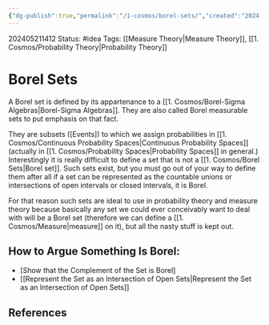 ```yaml
---
{"dg-publish":true,"permalink":"/1-cosmos/borel-sets/","created":"2024-08-31T23:47:13.508-04:00","updated":"2024-05-29T11:29:36.643-04:00"}
---
```


202405211412
Status: #idea
Tags: [[Measure Theory\|Measure Theory]], [[1. Cosmos/Probability Theory\|Probability Theory]]
# Borel Sets
A Borel set is defined by its appartenance to a [[1. Cosmos/Borel-Sigma Algebras\|Borel-Sigma Algebras]]. They are also called Borel measurable sets to put emphasis on that fact.

They are subsets ([Events]) to which we assign probabilities in [[1. Cosmos/Continuous Probability Spaces\|Continuous Probability Spaces]] (actually in [[1. Cosmos/Probability Spaces\|Probability Spaces]] in general.) Interestingly it is really difficult to define a set that is not a [[1. Cosmos/Borel Sets\|Borel set]]. Such sets exist, but you must go out of your way to define them after all if a set can be represented as the countable unions or intersections of open intervals or closed intervals, it is Borel. 

For that reason such sets are ideal to use in probability theory and measure theory because basically any set we could ever conceivably want to deal with will be a Borel set (therefore we can define a [[1. Cosmos/Measure\|measure]] on it), but all the nasty stuff is kept out.

## How to Argue Something Is Borel:
- [Show that the Complement of the Set is Borel]
- [[Represent the Set as an Intersection of Open Sets\|Represent the Set as an Intersection of Open Sets]]


## References
